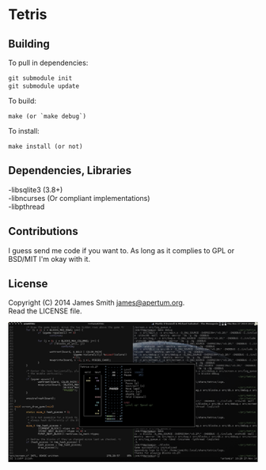 # Tetris

## Building
To pull in dependencies:

    git submodule init
    git submodule update

To build:

    make (or `make debug`)

To install:

    make install (or not)

## Dependencies, Libraries

-libsqlite3 (3.8+)  
-libncurses (Or compliant implementations)  
-libpthread  

## Contributions

I guess send me code if you want to. As long as it complies to GPL or
BSD/MIT I'm okay with it.

## License

Copyright (C) 2014 James Smith <james@apertum.org>.  
Read the LICENSE file.

![screenshot3](assets/screenshot3.png "falling blocks game3")
